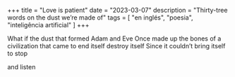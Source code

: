 +++
title = "Love is patient"
date = "2023-03-07"
description = "Thirty-tree words on the dust we’re made of"
tags = [
    "en inglés", "poesia", "inteligência artificial"
]
+++

What if the dust that formed Adam and Eve Once made up the bones of a civilization that came to end itself destroy itself Since it couldn’t bring itself to stop

and listen
